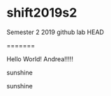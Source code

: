 # shift2019s2
Semester 2 2019 github lab
HEAD

=======

Hello World!
Andrea!!!!!



sunshine



































sunshine
